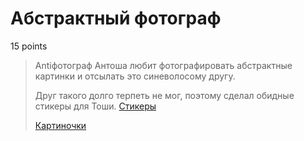 # Абстрактный фотограф

15 points

>  Antiфотограф Антоша любит фотографировать абстрактные картинки и отсылать это синеволосому другу.
>
>  Друг такого долго терпеть не мог, поэтому сделал обидные стикеры для Тоши. [Стикеры](https://t.me/addstickers/solveme_task)
>
> [Картиночки](https://imgur.com/a/Q93anz6)
